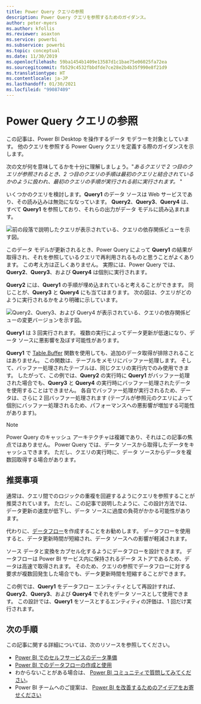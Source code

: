 ```yaml
---
title: Power Query クエリの参照
description: Power Query クエリを参照するためのガイダンス。
author: peter-myers
ms.author: kfollis
ms.reviewer: asaxton
ms.service: powerbi
ms.subservice: powerbi
ms.topic: conceptual
ms.date: 11/30/2019
ms.openlocfilehash: 59ba1454b1409e13587d1c1bae75e06025fa72ea
ms.sourcegitcommit: fb529c4532fbbdfde7ce28e2b4b35f990e8f21d9
ms.translationtype: HT
ms.contentlocale: ja-JP
ms.lasthandoff: 01/30/2021
ms.locfileid: "99087409"
---
```

# <a name="referencing-power-query-queries"></a>Power Query クエリの参照

この記事は、Power BI Desktop を操作するデータ モデラーを対象としています。 他のクエリを参照する Power Query クエリを定義する際のガイダンスを示します。

次の文が何を意味してるかを十分に理解しましょう。"_あるクエリで 2 つ目のクエリが参照されるとき、2 つ目のクエリの手順は最初のクエリと結合されているかのように扱われ、最初のクエリの手順が実行される前に実行されます。_ "

いくつかのクエリを検討します。**Query1** のデータ ソースは Web サービスであり、その読み込みは無効にななっています。 **Query2**、**Query3**、**Query4** は、すべて **Query1** を参照しており、それらの出力がデータ モデルに読み込まれます。

![前の段落で説明したクエリが表示されている、クエリの依存関係ビューを示す図。](media/power-query-referenced-queries/query-dependencies-web-service.png)

このデータ モデルが更新されるとき、Power Query によって **Query1** の結果が取得され、それを参照しているクエリで再利用されるものと思うことがよくあります。 この考え方は正しくありません。 実際には、Power Query では、**Query2**、**Query3**、および **Query4** は個別に実行されます。

**Query2** には、**Query1** の手順が埋め込まれていると考えることができます。 同じことが、**Query3** と **Query4** にも当てはまります。 次の図は、クエリがどのように実行されるかをより明確に示しています。

![Query2、Query3、および Query4 が表示されている、クエリの依存関係ビューの変更バージョンを示す図。](media/power-query-referenced-queries/query-dependencies-web-service-concept.png)

**Query1** は 3 回実行されます。 複数の実行によってデータ更新が低速になり、データ ソースに悪影響を及ぼす可能性があります。

**Query1** で [Table.Buffer](/powerquery-m/table-buffer) 関数を使用しても、追加のデータ取得が排除されることはありません。 この関数は、テーブルをメモリにバッファー処理します。 そして、バッファー処理されたテーブルは、同じクエリの実行内でのみ使用できます。 したがって、この例では、**Query2** の実行時に **Query1** がバッファー処理された場合でも、**Query3** と **Query4** の実行時にバッファー処理されたデータを使用することはできません。 各自でバッファー処理が実行されるため、データは、さらに 2 回バッファー処理されます (テーブルが参照元のクエリによって個別にバッファー処理されるため、パフォーマンスへの悪影響が増加する可能性があります)。

> [!NOTE]
> Power Query のキャッシュ アーキテクチャは複雑であり、それはこの記事の焦点ではありません。 Power Query では、データ ソースから取得したデータをキャッシュできます。 ただし、クエリの実行時に、データ ソースからデータを複数回取得する場合があります。

## <a name="recommendations"></a>推奨事項

通常は、クエリ間でのロジックの重複を回避するようにクエリを参照することが推奨されています。 ただし、この記事で説明したように、この設計方法では、データ更新の速度が低下し、データ ソースに過度の負荷がかかる可能性があります。

代わりに、[データフロー](../transform-model/dataflows/dataflows-introduction-self-service.md)を作成することをお勧めします。 データフローを使用すると、データ更新時間が短縮され、データ ソースへの影響が軽減されます。

ソース データと変換をカプセル化するようにデータフローを設計できます。 データフローは Power BI サービス内に保持されるデータ ストアであるため、データは高速で取得されます。 そのため、クエリの参照でデータフローに対する要求が複数回発生した場合でも、データ更新時間を短縮することができます。

この例では、**Query1** をデータフロー エンティティとして再設計すれば、**Query2**、**Query3**、および **Query4** でそれをデータ ソースとして使用できます。 この設計では、**Query1** をソースとするエンティティの評価は、1 回だけ実行されます。

## <a name="next-steps"></a>次の手順

この記事に関する詳細については、次のリソースを参照してください。

- [Power BI でのセルフサービスのデータ準備](../transform-model/dataflows/dataflows-introduction-self-service.md)
- [Power BI でのデータフローの作成と使用](../transform-model/dataflows/dataflows-create.md)
- わからないことがある場合は、 [Power BI コミュニティで質問してみてください](https://community.powerbi.com/)。
- Power BI チームへのご提案は、 [Power BI を改善するためのアイデアをお寄せください](https://ideas.powerbi.com/)